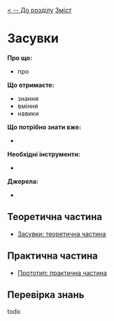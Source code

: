 [< -- До розділу](../README.md)         [Зміст](../../contents.md)

# Засувки

**Про що:**

- про 

**Що отримаєте:**

- знання 
- вміння 
- навики 

**Що потрібно знати вже:**

- 

**Необхідні інструменти:**

- 

**Джерела:** 

- 

## Теоретична частина

- [Засувки: теоретична частина](teor.md)

## Практична частина

- [Прототип: практична частина](lab.md)

## Перевірка знань

todo